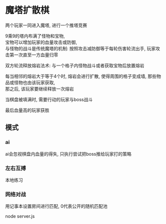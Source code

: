 
# 魔塔扩散棋

两个玩家一同进入魔塔, 进行一个推塔竞赛

9乘9的塔内布满了怪物和宝物,  
宝物可以增加玩家的血量攻击或防御,  
与怪物的战斗是传统魔塔的机制: 按照攻击减防御等于每轮伤害轮流出手, 玩家攻击第一次直至一方血量归零

双方轮流释放熔岩法术: 与一个格子内怪物战斗或者获取宝物后放置熔岩

每当相邻的熔岩大于等于4个时, 熔岩会进行扩散, 使得周围的格子变成墙, 那些物品或怪物也由该玩家获取,  
那之后, 该玩家要继续释放一次熔岩

当棋盘被填满时, 需要行动的玩家与boss战斗

最后血量高的玩家获胜

## 模式

### ai

ai会忽视棋盘内血量的得失, 只执行尝试把boss推给玩家打的策略

### 左右互搏

本地练习

### 网络对战

用记事本设置房间进行匹配, 0代表公开的随机匹配池

node server.js
